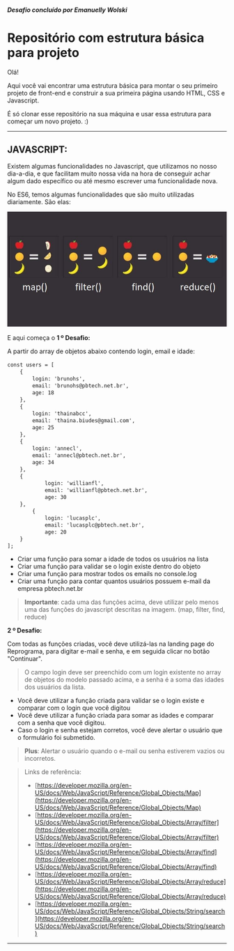 ##### Desafio concluído por Emanuelly Wolski
# Repositório com estrutura básica para projeto

Olá!

Aqui você vai encontrar uma estrutura básica para montar o seu primeiro projeto de front-end e construir a sua primeira página usando HTML, CSS e Javascript.

É só clonar esse repositório na sua máquina e usar essa estrutura para começar um novo projeto. :)

---

## **JAVASCRIPT:**

Existem algumas funcionalidades no Javascript, que utilizamos no nosso dia-a-dia, e que facilitam muito nossa vida na hora de conseguir achar algum dado específico ou até mesmo escrever uma funcionalidade nova.

No ES6, temos algumas funcionalidades que são muito utilizadas diariamente. São elas:

![enter image description here](https://raw.githubusercontent.com/kimuradev/gh-assets/master/assets/javascript.jpg)


E aqui começa o **1 º Desafio:**

A partir do array de objetos abaixo contendo login, email e idade:

```
const users = [
	{
		login: 'brunohs',
		email: 'brunohs@pbtech.net.br',
		age: 18
	},
	{
		login: 'thainabcc',
		email: 'thaina.biudes@gmail.com',
		age: 25
	},
	{
		login: 'annecl',
		email: 'annecl@pbtech.net.br',
		age: 34
	},
   	{
        	login: 'willianfl',
	        email: 'willianfl@pbtech.net.br',
        	age: 30
	},
    	{
        	login: 'lucasplc',
	        email: 'lucasplc@pbtech.net.br',
        	age: 20
	}
];
```

- Criar uma função para somar a idade de todos os usuários na lista
- Criar uma função para validar se o login existe dentro do objeto
- Criar uma função para mostrar todos os emails no console.log
- Criar uma função para contar quantos usuários possuem e-mail da empresa pbtech.net.br

> **Importante**: cada uma das funções acima, deve utilizar pelo menos uma das funções do javascript descritas na imagem. (map, filter, find, reduce)

**2 º Desafio:** 

Com todas as funções criadas, você deve utilizá-las na landing page do Reprograma, para digitar e-mail e senha, e em seguida clicar no botão "Continuar".

> O campo login deve ser preenchido com um login existente no array de objetos do modelo passado acima, e a senha é a soma das idades dos usuários da lista.

- Você deve utilizar a função criada para validar se o login existe e comparar com o login que você digitou
- Você deve utilizar a função criada para somar as idades e comparar com a senha que você digitou.
- Caso o login e senha estejam corretos, você deve alertar o usuário que o formulário foi submetido.

> **Plus**: Alertar o usuário quando o e-mail ou senha estiverem vazios ou incorretos.

> Links de referência:
>
> - [https://developer.mozilla.org/en-US/docs/Web/JavaScript/Reference/Global_Objects/Map](https://developer.mozilla.org/en-US/docs/Web/JavaScript/Reference/Global_Objects/Map)
> - [https://developer.mozilla.org/en-US/docs/Web/JavaScript/Reference/Global_Objects/Array/filter](https://developer.mozilla.org/en-US/docs/Web/JavaScript/Reference/Global_Objects/Array/filter)
> - [https://developer.mozilla.org/en-US/docs/Web/JavaScript/Reference/Global_Objects/Array/find](https://developer.mozilla.org/en-US/docs/Web/JavaScript/Reference/Global_Objects/Array/find)
> - [https://developer.mozilla.org/en-US/docs/Web/JavaScript/Reference/Global_Objects/Array/reduce](https://developer.mozilla.org/en-US/docs/Web/JavaScript/Reference/Global_Objects/Array/reduce)
> - [https://developer.mozilla.org/en-US/docs/Web/JavaScript/Reference/Global_Objects/String/search](https://developer.mozilla.org/en-US/docs/Web/JavaScript/Reference/Global_Objects/String/search)

---
